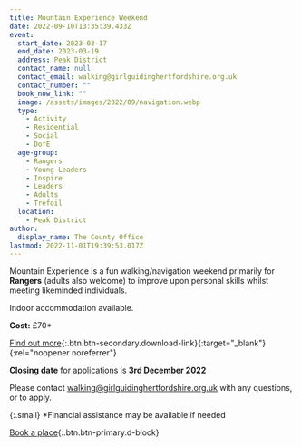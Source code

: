 ```yaml
---
title: Mountain Experience Weekend
date: 2022-09-10T13:35:39.433Z
event:
  start_date: 2023-03-17
  end_date: 2023-03-19
  address: Peak District
  contact_name: null
  contact_email: walking@girlguidinghertfordshire.org.uk
  contact_number: ""
  book_now_link: ""
  image: /assets/images/2022/09/navigation.webp
  type:
    - Activity
    - Residential
    - Social
    - DofE
  age-group:
    - Rangers
    - Young Leaders
    - Inspire
    - Leaders
    - Adults
    - Trefoil
  location:
    - Peak District
author:
  display_name: The County Office
lastmod: 2022-11-01T19:39:53.017Z
---
```

Mountain Experience is a fun walking/navigation weekend primarily for **Rangers** (adults also welcome) to improve upon personal skills whilst meeting likeminded individuals.  

Indoor accommodation available.

**Cost:** £70*

[Find out more](/assets/docs/2022/mountain-experience-mar-2023.pdf){:.btn.btn-secondary.download-link}{:target="_blank"}{:rel="noopener noreferrer"}

**Closing date** for applications is **3rd December 2022**

Please contact <walking@girlguidinghertfordshire.org.uk> with any questions, or to apply.

{:.small}
*Financial assistance may be available if needed

[Book a place](https://forms.gle/YtMmzQZzqRocK4nN9){:.btn.btn-primary.d-block}
